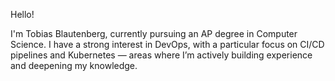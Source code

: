 Hello!

I'm Tobias Blautenberg, currently pursuing an AP degree in Computer Science. I have a strong interest in DevOps, with a particular focus on CI/CD pipelines and Kubernetes — areas where I’m actively building experience and deepening my knowledge.
